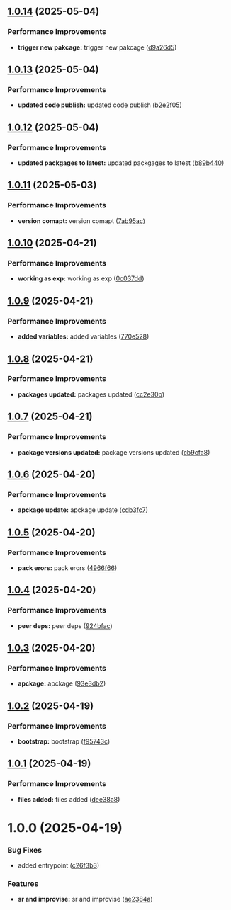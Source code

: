 ## [1.0.14](https://github.com/leocodeio-njs/njs-config/compare/v1.0.13...v1.0.14) (2025-05-04)


### Performance Improvements

* **trigger new pakcage:** trigger new pakcage ([d9a26d5](https://github.com/leocodeio-njs/njs-config/commit/d9a26d5c9afea89309f93e3c090909cd6787055a))

## [1.0.13](https://github.com/leocodeio-njs/njs-config/compare/v1.0.12...v1.0.13) (2025-05-04)


### Performance Improvements

* **updated code publish:** updated code publish ([b2e2f05](https://github.com/leocodeio-njs/njs-config/commit/b2e2f05b52c30ebfb90a02aef93c5a13c8892645))

## [1.0.12](https://github.com/leocodeio-njs/njs-config/compare/v1.0.11...v1.0.12) (2025-05-04)


### Performance Improvements

* **updated packgages to latest:** updated packgages to latest ([b89b440](https://github.com/leocodeio-njs/njs-config/commit/b89b440c73b6dc0f770e4ee726924d2a61959c05))

## [1.0.11](https://github.com/leocodeio-njs/njs-config/compare/v1.0.10...v1.0.11) (2025-05-03)


### Performance Improvements

* **version comapt:** version comapt ([7ab95ac](https://github.com/leocodeio-njs/njs-config/commit/7ab95accd4db3f0fca77cd8795084022826a1b7a))

## [1.0.10](https://github.com/leocodeio-njs/njs-config/compare/v1.0.9...v1.0.10) (2025-04-21)


### Performance Improvements

* **working as exp:** working as exp ([0c037dd](https://github.com/leocodeio-njs/njs-config/commit/0c037ddd3ee8fa5b296e88a6d97ab810b4952203))

## [1.0.9](https://github.com/leocodeio-njs/njs-config/compare/v1.0.8...v1.0.9) (2025-04-21)


### Performance Improvements

* **added variables:** added variables ([770e528](https://github.com/leocodeio-njs/njs-config/commit/770e5288ea0b547bd3480af5a31309b4c4819e12))

## [1.0.8](https://github.com/leocodeio-njs/njs-config/compare/v1.0.7...v1.0.8) (2025-04-21)


### Performance Improvements

* **packages updated:** packages updated ([cc2e30b](https://github.com/leocodeio-njs/njs-config/commit/cc2e30b0a41dd6a6a4ae2853f54c6f3cde9b9610))

## [1.0.7](https://github.com/leocodeio-njs/njs-config/compare/v1.0.6...v1.0.7) (2025-04-21)


### Performance Improvements

* **package versions updated:** package versions updated ([cb9cfa8](https://github.com/leocodeio-njs/njs-config/commit/cb9cfa82429cf22291d6d8a92210dece76545be5))

## [1.0.6](https://github.com/leocodeio-njs/njs-config/compare/v1.0.5...v1.0.6) (2025-04-20)


### Performance Improvements

* **apckage update:** apckage update ([cdb3fc7](https://github.com/leocodeio-njs/njs-config/commit/cdb3fc7abd9039a01d0272b5817c33c4bee79c2a))

## [1.0.5](https://github.com/leocodeio-njs/njs-config/compare/v1.0.4...v1.0.5) (2025-04-20)


### Performance Improvements

* **pack erors:** pack erors ([4966f66](https://github.com/leocodeio-njs/njs-config/commit/4966f6633b3ad1aa8ecb6d9823931f0c002ab7e6))

## [1.0.4](https://github.com/leocodeio-njs/njs-config/compare/v1.0.3...v1.0.4) (2025-04-20)


### Performance Improvements

* **peer deps:** peer deps ([924bfac](https://github.com/leocodeio-njs/njs-config/commit/924bfac8f54280fde258327d79d5ad6ab5e52505))

## [1.0.3](https://github.com/leocodeio-njs/njs-config/compare/v1.0.2...v1.0.3) (2025-04-20)


### Performance Improvements

* **apckage:** apckage ([93e3db2](https://github.com/leocodeio-njs/njs-config/commit/93e3db25ff1f7d97577bbeb150db4df9120e0198))

## [1.0.2](https://github.com/leocodeio-njs/njs-config/compare/v1.0.1...v1.0.2) (2025-04-19)


### Performance Improvements

* **bootstrap:** bootstrap ([f95743c](https://github.com/leocodeio-njs/njs-config/commit/f95743c1b39d9509593c72460f5b419e3a9ced42))

## [1.0.1](https://github.com/leocodeio-njs/njs-config/compare/v1.0.0...v1.0.1) (2025-04-19)


### Performance Improvements

* **files added:** files added ([dee38a8](https://github.com/leocodeio-njs/njs-config/commit/dee38a83c72852072e29e17d5509a5c150effe56))

# 1.0.0 (2025-04-19)


### Bug Fixes

* added entrypoint ([c26f3b3](https://github.com/leocodeio-njs/njs-config/commit/c26f3b320fd99a40ec3e04828fafb6ebf532e9fd))


### Features

* **sr and improvise:** sr and improvise ([ae2384a](https://github.com/leocodeio-njs/njs-config/commit/ae2384aeaa6da3adbb57a9c43e467bf02911deb0))
